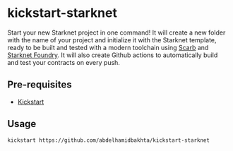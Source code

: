 # kickstart-starknet

Start your new Starknet project in one command! It will create a new folder with the name of your project and initialize it with the Starknet template, ready to be built and tested with a modern toolchain using [Scarb](https://docs.swmansion.com/scarb/) and [Starknet Foundry](https://foundry-rs.github.io/starknet-foundry/). It will also create Github actions to automatically build and test your contracts on every push.

## Pre-requisites

- [Kickstart](https://github.com/Keats/kickstart)

## Usage

```bash
kickstart https://github.com/abdelhamidbakhta/kickstart-starknet
``````
